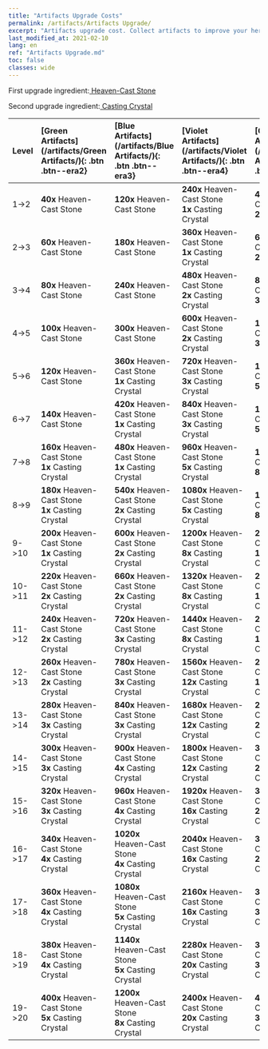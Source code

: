 ```yaml
---
title: "Artifacts Upgrade Costs"
permalink: /artifacts/Artifacts Upgrade/
excerpt: "Artifacts upgrade cost. Collect artifacts to improve your heroes' attributes and unlock powerful skills."
last_modified_at: 2021-02-10
lang: en
ref: "Artifacts Upgrade.md"
toc: false
classes: wide
---
```


  First upgrade ingredient:[ Heaven-Cast Stone](/Items/art_42/)

  Second upgrade ingredient:[ Casting Crystal](/Items/art_64/)

  |  Level  | [Green Artifacts](/artifacts/Green Artifacts/){: .btn .btn--era2} | [Blue Artifacts](/artifacts/Blue Artifacts/){: .btn .btn--era3} | [Violet Artifacts](/artifacts/Violet Artifacts/){: .btn .btn--era4} | [Orange Artifacts](/artifacts/Orange Artifacts/){: .btn .btn--era5} |
  |:--------|:-------|:-------|:-------|:-------|
  | 1->2 | **40x**  Heaven-Cast Stone | **120x**  Heaven-Cast Stone | **240x**  Heaven-Cast Stone<br/> **1x**  Casting Crystal | **400x**  Heaven-Cast Stone<br/> **2x**  Casting Crystal |
  | 2->3 | **60x**  Heaven-Cast Stone | **180x**  Heaven-Cast Stone | **360x**  Heaven-Cast Stone<br/> **1x**  Casting Crystal | **600x**  Heaven-Cast Stone<br/> **2x**  Casting Crystal |
  | 3->4 | **80x**  Heaven-Cast Stone | **240x**  Heaven-Cast Stone | **480x**  Heaven-Cast Stone<br/> **2x**  Casting Crystal | **800x**  Heaven-Cast Stone<br/> **3x**  Casting Crystal |
  | 4->5 | **100x**  Heaven-Cast Stone | **300x**  Heaven-Cast Stone | **600x**  Heaven-Cast Stone<br/> **2x**  Casting Crystal | **1000x**  Heaven-Cast Stone<br/> **3x**  Casting Crystal |
  | 5->6 | **120x**  Heaven-Cast Stone | **360x**  Heaven-Cast Stone<br/> **1x**  Casting Crystal | **720x**  Heaven-Cast Stone<br/> **3x**  Casting Crystal | **1200x**  Heaven-Cast Stone<br/> **5x**  Casting Crystal |
  | 6->7 | **140x**  Heaven-Cast Stone | **420x**  Heaven-Cast Stone<br/> **1x**  Casting Crystal | **840x**  Heaven-Cast Stone<br/> **3x**  Casting Crystal | **1400x**  Heaven-Cast Stone<br/> **5x**  Casting Crystal |
  | 7->8 | **160x**  Heaven-Cast Stone<br/> **1x**  Casting Crystal | **480x**  Heaven-Cast Stone<br/> **1x**  Casting Crystal | **960x**  Heaven-Cast Stone<br/> **5x**  Casting Crystal | **1600x**  Heaven-Cast Stone<br/> **8x**  Casting Crystal |
  | 8->9 | **180x**  Heaven-Cast Stone<br/> **1x**  Casting Crystal | **540x**  Heaven-Cast Stone<br/> **2x**  Casting Crystal | **1080x**  Heaven-Cast Stone<br/> **5x**  Casting Crystal | **1800x**  Heaven-Cast Stone<br/> **8x**  Casting Crystal |
  | 9->10 | **200x**  Heaven-Cast Stone<br/> **1x**  Casting Crystal | **600x**  Heaven-Cast Stone<br/> **2x**  Casting Crystal | **1200x**  Heaven-Cast Stone<br/> **8x**  Casting Crystal | **2000x**  Heaven-Cast Stone<br/> **12x**  Casting Crystal |
  | 10->11 | **220x**  Heaven-Cast Stone<br/> **2x**  Casting Crystal | **660x**  Heaven-Cast Stone<br/> **2x**  Casting Crystal | **1320x**  Heaven-Cast Stone<br/> **8x**  Casting Crystal | **2200x**  Heaven-Cast Stone<br/> **12x**  Casting Crystal |
  | 11->12 | **240x**  Heaven-Cast Stone<br/> **2x**  Casting Crystal | **720x**  Heaven-Cast Stone<br/> **3x**  Casting Crystal | **1440x**  Heaven-Cast Stone<br/> **8x**  Casting Crystal | **2400x**  Heaven-Cast Stone<br/> **16x**  Casting Crystal |
  | 12->13 | **260x**  Heaven-Cast Stone<br/> **2x**  Casting Crystal | **780x**  Heaven-Cast Stone<br/> **3x**  Casting Crystal | **1560x**  Heaven-Cast Stone<br/> **12x**  Casting Crystal | **2600x**  Heaven-Cast Stone<br/> **16x**  Casting Crystal |
  | 13->14 | **280x**  Heaven-Cast Stone<br/> **3x**  Casting Crystal | **840x**  Heaven-Cast Stone<br/> **3x**  Casting Crystal | **1680x**  Heaven-Cast Stone<br/> **12x**  Casting Crystal | **2800x**  Heaven-Cast Stone<br/> **20x**  Casting Crystal |
  | 14->15 | **300x**  Heaven-Cast Stone<br/> **3x**  Casting Crystal | **900x**  Heaven-Cast Stone<br/> **4x**  Casting Crystal | **1800x**  Heaven-Cast Stone<br/> **12x**  Casting Crystal | **3000x**  Heaven-Cast Stone<br/> **20x**  Casting Crystal |
  | 15->16 | **320x**  Heaven-Cast Stone<br/> **3x**  Casting Crystal | **960x**  Heaven-Cast Stone<br/> **4x**  Casting Crystal | **1920x**  Heaven-Cast Stone<br/> **16x**  Casting Crystal | **3200x**  Heaven-Cast Stone<br/> **25x**  Casting Crystal |
  | 16->17 | **340x**  Heaven-Cast Stone<br/> **4x**  Casting Crystal | **1020x**  Heaven-Cast Stone<br/> **4x**  Casting Crystal | **2040x**  Heaven-Cast Stone<br/> **16x**  Casting Crystal | **3400x**  Heaven-Cast Stone<br/> **25x**  Casting Crystal |
  | 17->18 | **360x**  Heaven-Cast Stone<br/> **4x**  Casting Crystal | **1080x**  Heaven-Cast Stone<br/> **5x**  Casting Crystal | **2160x**  Heaven-Cast Stone<br/> **16x**  Casting Crystal | **3600x**  Heaven-Cast Stone<br/> **30x**  Casting Crystal |
  | 18->19 | **380x**  Heaven-Cast Stone<br/> **4x**  Casting Crystal | **1140x**  Heaven-Cast Stone<br/> **5x**  Casting Crystal | **2280x**  Heaven-Cast Stone<br/> **20x**  Casting Crystal | **3800x**  Heaven-Cast Stone<br/> **30x**  Casting Crystal |
  | 19->20 | **400x**  Heaven-Cast Stone<br/> **5x**  Casting Crystal | **1200x**  Heaven-Cast Stone<br/> **8x**  Casting Crystal | **2400x**  Heaven-Cast Stone<br/> **20x**  Casting Crystal | **4000x**  Heaven-Cast Stone<br/> **35x**  Casting Crystal |
